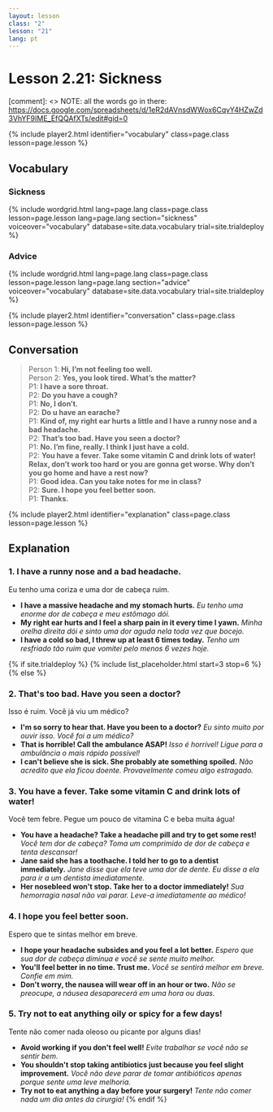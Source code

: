```yaml
---
layout: lesson
class: "2"
lesson: "21"
lang: pt
---
```



# Lesson 2.21: Sickness 

[comment]: <> NOTE: all the words go in there: https://docs.google.com/spreadsheets/d/1eR2dAVnsdWWox6CqvY4HZwZd3VhYF9IME_EfQQAfXTs/edit#gid=0

{% include player2.html identifier="vocabulary" class=page.class lesson=page.lesson %}
## Vocabulary 


### Sickness 

{% include wordgrid.html lang=page.lang
		class=page.class 
		lesson=page.lesson
		lang=page.lang 
		section="sickness"
		voiceover="vocabulary"
		database=site.data.vocabulary 
		trial=site.trialdeploy %}


### Advice 

{% include wordgrid.html lang=page.lang
		class=page.class 
		lesson=page.lesson 
		lang=page.lang
		section="advice"
		voiceover="vocabulary"
		database=site.data.vocabulary 
		trial=site.trialdeploy %}




{% include player2.html identifier="conversation" class=page.class lesson=page.lesson %}

## Conversation

> Person 1: **Hi, I’m not feeling too well.**   
> Person 2: **Yes, you look tired. What’s the matter?**    
> P1: **I have a sore throat.**   
> P2: **Do you have a cough?**  
> P1: **No, I don’t.**  
> P2: **Do u have an earache?**  
> P1: **Kind of, my right ear hurts a little and I have a runny nose and a bad headache.**  
> P2: **That’s too bad. Have you seen a doctor?**    
> P1: **No. I’m fine, really. I think I just have a cold.**    
> P2: **You have a fever. Take some vitamin C and drink lots of water! Relax, don’t work too hard or you are gonna get worse. Why don’t you go home and have a rest now?**  
> P1: **Good idea. Can you take notes for me in class?**  
> P2: **Sure. I hope you feel better soon.**  
> P1: **Thanks.**  


{% include player2.html identifier="explanation" class=page.class lesson=page.lesson %}

## Explanation
### 1. I have a runny nose and a bad headache.
Eu tenho uma coriza e uma dor de cabeça ruim.
- **I have a massive headache and my stomach hurts.** *Eu tenho uma enorme dor de cabeça e meu estômago dói.*
- **My right ear hurts and I feel a sharp pain in it every time I yawn.** *Minha orelha direita dói e sinto uma dor aguda nela toda vez que bocejo.*
- **I have a cold so bad, I threw up at least 6 times today.**  *Tenho um resfriado tão ruim que vomitei pelo menos 6 vezes hoje.*


{% if site.trialdeploy %}
  {% include list_placeholder.html start=3 stop=6 %}
  {% else %}
  

### 2. That's too bad. Have you seen a doctor?
Isso é ruim. Você já viu um médico?
- **I'm so sorry to hear that. Have you been to a doctor?** *Eu sinto muito por ouvir isso. Você foi a um médico?*
- **That is horrible! Call the ambulance ASAP!** *Isso é horrível! Ligue para a ambulância o mais rápido possível!*
- **I can't believe she is sick. She probably ate something spoiled.** *Não acredito que ela ficou doente. Provavelmente comeu algo estragado.*

### 3. You have a fever. Take some vitamin C and drink lots of water!
Você tem febre. Pegue um pouco de vitamina C e beba muita água!
- **You have a headache? Take a headache pill and try to get some rest!** *Você tem dor de cabeça? Toma um comprimido de dor de cabeça e tenta descansar!*
- **Jane said she has a toothache. I told her to go to a dentist immediately.** *Jane disse que ela teve uma dor de dente. Eu disse a ela para ir a um dentista imediatamente.*
- **Her nosebleed won't stop. Take her to a doctor immediately!**  *Sua hemorragia nasal não vai parar. Leve-a imediatamente ao médico!*

### 4. I hope you feel better soon. 

Espero que te sintas melhor em breve.

- **I hope your headache subsides and you feel a lot better.** *Espero que sua dor de cabeça diminua e você se sente muito melhor.*
- **You'll feel better in no time. Trust me.** *Você se sentirá melhor em breve. Confie em mim.*
- **Don't worry, the nausea will wear off in an hour or two.** *Não se preocupe, a náusea desaparecerá em uma hora ou duas.*

### 5. Try not to eat anything oily or spicy for a few days!

Tente não comer nada oleoso ou picante por alguns dias!
- **Avoid working if you don't feel well!** *Evite trabalhar se você não se sentir bem.*
- **You shouldn't stop taking antibiotics just because you feel slight improvement.** *Você não deve parar de tomar antibióticos apenas porque sente uma leve melhoria.*
- **Try not to eat anything a day before your surgery!** *Tente não comer nada um dia antes da cirurgia!*
{% endif %}